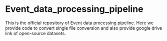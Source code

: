 # Event_data_processing_pipeline
This is the official repository of Event data processing pipeline. Here we provide code to convert single file conversion and also provide google drive link of open-source datasets.
